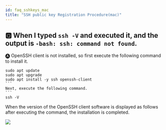 ```yaml
---
id: faq_sshkeys_mac
title: "SSH public key Registration Procedure(mac)"
---
```



## &#x1F180; When I typed `ssh -V` and executed it, and the output is `-bash: ssh: command not found`.

&#x1F150; OpenSSH client is not installed, so first execute the following command to install it.

````
sudo apt update
sudo apt upgrade
sudo apt install -y ssh openssh-client
```
Next, execute the following command.
```
ssh -V
````

When the version of the OpenSSH client software is displayed as follows after executing the command, the installation is completed.

![](/img/ssh_keys/mac/ssh_mac_11.png)
